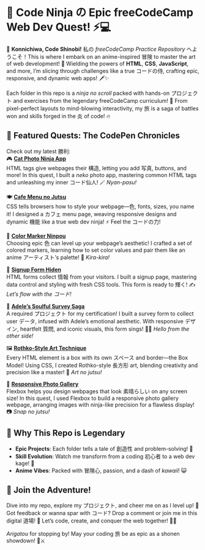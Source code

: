 # 🌸 Code Ninja の Epic freeCodeCamp Web Dev Quest! ⚡️💻

🎉 **Konnichiwa, Code Shinobi!** 私の _freeCodeCamp Practice Repository_ へようこそ！This is where I embark on an anime-inspired 冒険 to master the art of web development! 🌟 Wielding the powers of **HTML**, **CSS**, **JavaScript**, and more, I’m slicing through challenges like a true コードの侍, crafting epic, responsive, and dynamic web apps! 🗡️✨

Each folder in this repo is a _ninja no scroll_ packed with hands-on プロジェクト and exercises from the legendary freeCodeCamp curriculum! 📜 From pixel-perfect layouts to mind-blowing interactivity, my 旅 is a saga of battles won and skills forged in the 炎 of code! 🔥

## 🐉 Featured Quests: The CodePen Chronicles

Check out my latest 勝利:  
🎮 **[Cat Photo Ninja App](https://codepen.io/ajy_ocean/full/pvjEPLJ)**  
HTML tags give webpages their 構造, letting you add 写真, buttons, and more! In this quest, I built a _neko_ photo app, mastering common HTML tags and unleashing my inner コード仙人! 🪄 _Nyan-pasu!_

🍽️ **[Cafe Menu no Jutsu](https://codepen.io/ajy_ocean/full/jEbMwvw)**  
CSS tells browsers how to style your webpage—色, fonts, sizes, you name it! I designed a カフェ menu page, weaving responsive designs and dynamic 機能 like a true web dev ninja! ⚡ Feel the コードの力!

🎨 **[Color Marker Ninpou](https://codepen.io/ajy_ocean/full/KwdapqJ)**  
Choosing epic 色 can level up your webpage’s aesthetic! I crafted a set of colored markers, learning how to set color values and pair them like an anime アーティスト’s palette! 🌈 _Kira-kira!_

📝 **[Signup Form Hiden](https://codepen.io/ajy_ocean/full/EaVZjwV)**  
HTML forms collect 情報 from your visitors. I built a signup page, mastering data control and styling with fresh CSS tools. This form is ready to 輝く! ✍️ _Let’s flow with the コード!_

🎤 **[Adele’s Soulful Survey Saga](https://codepen.io/ajy_ocean/full/KwdaPRL)**  
A required プロジェクト for my certification! I built a survey form to collect user データ, infused with Adele’s emotional aesthetic. With responsive デザイン, heartfelt 質問, and iconic visuals, this form sings! 🎵💖 _Hello from the other side!_

🖼️ **[Rothko-Style Art Technique](https://codepen.io/ajy_ocean/full/wBKgaWm)**  
Every HTML element is a box with its own スペース and border—the Box Model! Using CSS, I created Rothko-style 長方形 art, blending creativity and precision like a master! 🎨 _Art no jutsu!_

📸 **[Responsive Photo Gallery](https://codepen.io/ajy_ocean/full/YPyNxGo)**  
Flexbox helps you design webpages that look 素晴らしい on any screen size! In this quest, I used Flexbox to build a responsive photo gallery webpage, arranging images with ninja-like precision for a flawless display! 📷 _Snap no jutsu!_

## 🌠 Why This Repo is Legendary

- **Epic Projects**: Each folder tells a tale of 創造性 and problem-solving! 🏯
- **Skill Evolution**: Watch me transform from a coding 初心者 to a web dev kage! 🥷
- **Anime Vibes**: Packed with 冒険心, passion, and a dash of _kawaii_! 😺

## 🚀 Join the Adventure!

Dive into my repo, explore my プロジェクト, and cheer me on as I level up! 🌈 Got feedback or wanna spar with コード? Drop a comment or join me in this digital 道場! 🥋 Let’s code, create, and conquer the web together! 💪✨

_Arigatou_ for stopping by! May your coding 旅 be as epic as a shonen showdown! 🐲⚔️
